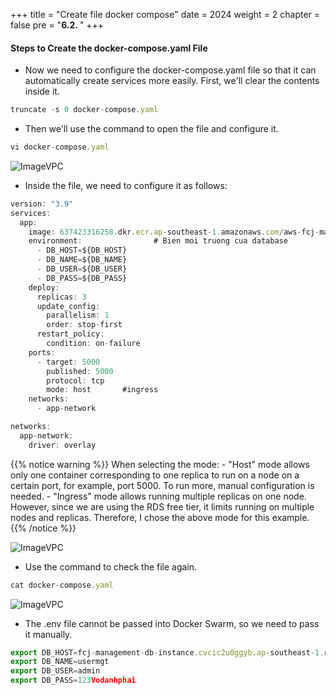 +++
title = "Create file docker compose"
date = 2024
weight = 2
chapter = false
pre = "<b>6.2. </b>"
+++



#### Steps to Create the docker-compose.yaml File

- Now we need to configure the docker-compose.yaml file so that it can automatically create services more easily. First, we'll clear the contents inside it.

```js
truncate -s 0 docker-compose.yaml
```

- Then we'll use the command to open the file and configure it.

```js
vi docker-compose.yaml
```

![ImageVPC](/images/6-DockerCompose/2-CreateFile/DockerCompose-Create-img1.png?width=50pc)

- Inside the file, we need to configure it as follows:

```js
version: "3.9"
services:
  app:
    image: 637423316258.dkr.ecr.ap-southeast-1.amazonaws.com/aws-fcj-management:latest #Thay URI image tren ECR vao
    environment:                # Bien moi truong cua database
      - DB_HOST=${DB_HOST}
      - DB_NAME=${DB_NAME}
      - DB_USER=${DB_USER}
      - DB_PASS=${DB_PASS}
    deploy:
      replicas: 3
      update_config:
        parallelism: 1
        order: stop-first
      restart_policy:
        condition: on-failure
    ports:
      - target: 5000
        published: 5000
        protocol: tcp
        mode: host       #ingress
    networks:
      - app-network

networks:
  app-network:
    driver: overlay
```

{{% notice warning %}}
  When selecting the mode: - "Host" mode allows only one container corresponding to one replica to run on a node on a certain port, for example, port 5000. To run more, manual configuration is needed. - "Ingress" mode allows running multiple replicas on one node. However, since we are using the RDS free tier, it limits running on multiple nodes and replicas. Therefore, I chose the above mode for this example.
{{% /notice %}}

![ImageVPC](/images/6-DockerCompose/2-CreateFile/DockerCompose-Create-img2.png?width=50pc)

- Use the command to check the file again.

```js
cat docker-compose.yaml
```

![ImageVPC](/images/6-DockerCompose/2-CreateFile/DockerCompose-Create-img3.png?width=50pc)

- The .env file cannot be passed into Docker Swarm, so we need to pass it manually.

```js
export DB_HOST=fcj-management-db-instance.cvcic2u0ggyb.ap-southeast-1.rds.amazonaws.com
export DB_NAME=usermgt
export DB_USER=admin
export DB_PASS=123Vodanhphai
```
